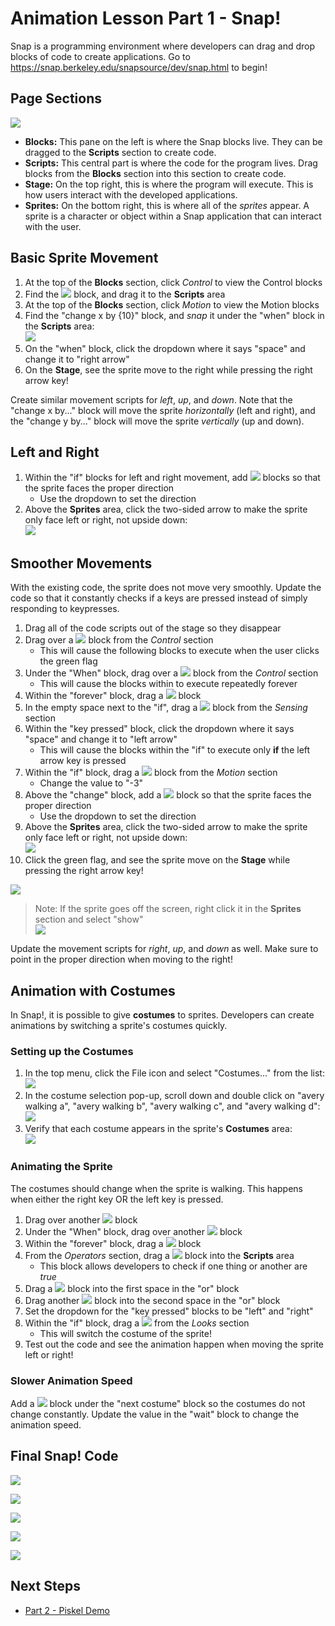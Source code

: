 # Animation Lesson Part 1 - Snap!
Snap is a programming environment where developers can drag and drop blocks of code to create applications. Go to https://snap.berkeley.edu/snapsource/dev/snap.html to begin!

## Page Sections
![](https://i.imgur.com/jcmHn2a.png)

- **Blocks:** This pane on the left is where the Snap blocks live. They can be dragged to the **Scripts** section to create code.
- **Scripts:** This central part is where the code for the program lives. Drag blocks from the **Blocks** section into this section to create code.
- **Stage:** On the top right, this is where the program will execute. This is how users interact with the developed applications.
- **Sprites:** On the bottom right, this is where all of the _sprites_ appear. A sprite is a character or object within a Snap application that can interact with the user.

## Basic Sprite Movement
1. At the top of the **Blocks** section, click _Control_ to view the Control blocks
1. Find the ![](https://i.imgur.com/hVrmVxa.png) block, and drag it to the **Scripts** area  
1. At the top of the **Blocks** section, click _Motion_ to view the Motion blocks
1. Find the "change x by {10}" block, and _snap_ it under the "when" block in the **Scripts** area:  
    ![](https://i.imgur.com/Y3QWa5B.png)
1. On the "when" block, click the dropdown where it says "space" and change it to "right arrow"
1. On the **Stage**, see the sprite move to the right while pressing the right arrow key!

Create similar movement scripts for _left_, _up_, and _down_. Note that the "change x by..." block will move the sprite _horizontally_ (left and right), and the "change y by..." block will move the sprite _vertically_ (up and down).

## Left and Right
1. Within the "if" blocks for left and right movement, add ![](https://i.imgur.com/Ij5razi.png) blocks so that the sprite faces the proper direction
    - Use the dropdown to set the direction
1. Above the **Sprites** area, click the two-sided arrow to make the sprite only face left or right, not upside down:  
    ![](https://i.imgur.com/eedpGWz.png)

## Smoother Movements
With the existing code, the sprite does not move very smoothly. Update the code so that it constantly checks if a keys are pressed instead of simply responding to keypresses.

1. Drag all of the code scripts out of the stage so they disappear
1. Drag over a ![](https://i.imgur.com/sUQuf19.png) block from the _Control_ section
    - This will cause the following blocks to execute when the user clicks the green flag
1. Under the "When" block, drag over a ![](https://i.imgur.com/f0mf813.png) block from the _Control_ section
    - This will cause the blocks within to execute repeatedly forever
1. Within the "forever" block, drag a ![](https://i.imgur.com/N29G17D.png) block
1. In the empty space next to the "if", drag a ![](https://i.imgur.com/MetLsie.png) block from the _Sensing_ section
1. Within the "key pressed" block, click the dropdown where it says "space" and change it to "left arrow"
    - This will cause the blocks within the "if" to execute only **if** the left arrow key is pressed
1. Within the "if" block, drag a ![](https://i.imgur.com/UmyNtt7.png) block from the _Motion_ section
    - Change the value to "-3"
1. Above the "change" block, add a ![](https://i.imgur.com/Ij5razi.png) block so that the sprite faces the proper direction
    - Use the dropdown to set the direction
1. Above the **Sprites** area, click the two-sided arrow to make the sprite only face left or right, not upside down:  
    ![](https://i.imgur.com/eedpGWz.png)
1. Click the green flag, and see the sprite move on the **Stage** while pressing the right arrow key!

![](https://i.imgur.com/887dbhu.png)

>Note: If the sprite goes off the screen, right click it in the **Sprites** section and select "show"  
>![](https://i.imgur.com/XFL2qrG.png)

Update the movement scripts for _right_, _up_, and _down_ as well. Make sure to point in the proper direction when moving to the right!

## Animation with Costumes
In Snap!, it is possible to give **costumes** to sprites. Developers can create animations by switching a sprite's costumes quickly.

### Setting up the Costumes
1. In the top menu, click the File icon and select "Costumes..." from the list:  
    ![](https://i.imgur.com/qqLjmeH.png)
1. In the costume selection pop-up, scroll down and double click on "avery walking a", "avery walking b", "avery walking c", and "avery walking d":  
    ![](https://i.imgur.com/PgUSI4f.png)
1. Verify that each costume appears in the sprite's **Costumes** area:  
    ![](https://i.imgur.com/Y3zyQzT.png)

### Animating the Sprite
The costumes should change when the sprite is walking. This happens when either the right key OR the left key is pressed.

1. Drag over another ![](https://i.imgur.com/sUQuf19.png) block
1. Under the "When" block, drag over another ![](https://i.imgur.com/f0mf813.png) block
1. Within the "forever" block, drag a ![](https://i.imgur.com/N29G17D.png) block
1. From the _Operators_ section, drag a ![](https://i.imgur.com/ZfNwmLB.png) block into the **Scripts** area
    - This block allows developers to check if one thing or another are _true_
1. Drag a ![](https://i.imgur.com/MetLsie.png) block into the first space in the "or" block
1. Drag another ![](https://i.imgur.com/MetLsie.png) block into the second space in the "or" block
1. Set the dropdown for the "key pressed" blocks to be "left" and "right"
1. Within the "if" block, drag a ![](https://i.imgur.com/J2TuJpO.png) from the _Looks_ section
    - This will switch the costume of the sprite!
1. Test out the code and see the animation happen when moving the sprite left or right!

### Slower Animation Speed
Add a ![](https://i.imgur.com/7Hkpiyh.png) block under the "next costume" block so the costumes do not change constantly. Update the value in the "wait" block to change the animation speed.

## Final Snap! Code
![](https://i.imgur.com/IKqp8cu.png)

![](https://i.imgur.com/887dbhu.png)

![](https://i.imgur.com/Ncjsa3W.png)

![](https://i.imgur.com/wuGy8hi.png)

![](https://i.imgur.com/dauS4zN.png)

## Next Steps
- [Part 2 - Piskel Demo](Part2Piskel.md)
